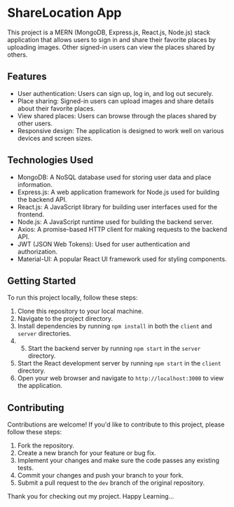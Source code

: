 # ShareLocation App

This project is a MERN (MongoDB, Express.js, React.js, Node.js) stack application that allows users to sign in and share their favorite places by uploading images. Other signed-in users can view the places shared by others.

## Features

- User authentication: Users can sign up, log in, and log out securely.
- Place sharing: Signed-in users can upload images and share details about their favorite places.
- View shared places: Users can browse through the places shared by other users.
- Responsive design: The application is designed to work well on various devices and screen sizes.

## Technologies Used

- MongoDB: A NoSQL database used for storing user data and place information.
- Express.js: A web application framework for Node.js used for building the backend API.
- React.js: A JavaScript library for building user interfaces used for the frontend.
- Node.js: A JavaScript runtime used for building the backend server.
- Axios: A promise-based HTTP client for making requests to the backend API.
- JWT (JSON Web Tokens): Used for user authentication and authorization.
- Material-UI: A popular React UI framework used for styling components.

## Getting Started

To run this project locally, follow these steps:

1. Clone this repository to your local machine.
2. Navigate to the project directory.
3. Install dependencies by running `npm install` in both the `client` and `server` directories.
4. 5. Start the backend server by running `npm start` in the `server` directory.
5. Start the React development server by running `npm start` in the `client` directory.
6. Open your web browser and navigate to `http://localhost:3000` to view the application.

## Contributing

Contributions are welcome! If you'd like to contribute to this project, please follow these steps:

1. Fork the repository.
2. Create a new branch for your feature or bug fix.
3. Implement your changes and make sure the code passes any existing tests.
4. Commit your changes and push your branch to your fork.
5. Submit a pull request to the `dev` branch of the original repository.

Thank you for checking out my project. Happy Learning...
